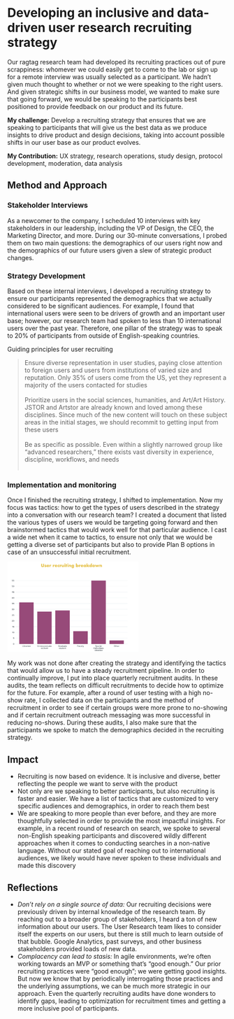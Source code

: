 # Developing an inclusive and data-driven user research recruiting strategy

Our ragtag research team had developed its recruiting practices out of pure scrappiness: whomever we could easily get to come to the lab or sign up for a remote interview was usually selected as a participant. We hadn’t given much thought to whether or not we were speaking to the right users. And given strategic shifts in our business model, we wanted to make sure that going forward, we would be speaking to the participants best positioned to provide feedback on our product and its future. 

**My challenge:** Develop a recruiting strategy that ensures that we are speaking to participants that will give us the best data as we produce insights to drive product and design decisions, taking into account possible shifts in our user base as our product evolves.

**My Contribution:** UX strategy, research operations, study design, protocol development, moderation, data analysis


## Method and Approach

### Stakeholder Interviews

As a newcomer to the company, I scheduled 10 interviews with key stakeholders in our leadership, including the VP of Design, the CEO, the Marketing Director, and more. During our 30-minute conversations, I probed them on two main questions: the demographics of our users right now and the demographics of our future users given a slew of strategic product changes. 

### Strategy Development

Based on these internal interviews, I developed a recruiting strategy to ensure our participants represented the demographics that we actually considered to be significant audiences. For example, I found that international users were seen to be drivers of growth and an important user base; however, our research team had spoken to less than 10 international users over the past year. Therefore, one pillar of the strategy was to speak to 20% of participants from outside of English-speaking countries. 

Guiding principles for user recruiting
> Ensure diverse representation in user studies, paying close attention to foreign users and users from institutions of varied size and reputation. Only 35% of users come from the US, yet they represent a majority of the users contacted for studies 
<br> <br>
> Prioritize users in the social sciences, humanities, and Art/Art History. JSTOR and Artstor are already known and loved among these disciplines. Since much of the new content will touch on these subject areas in the initial stages, we should recommit to getting input from these users
<br> <br>
> Be as specific as possible. Even within a slightly narrowed group like “advanced researchers,” there exists vast diversity in experience, discipline, workflows, and needs 
<br> <br>

### Implementation and monitoring

Once I finished the recruiting strategy, I shifted to implementation. Now my focus was tactics: how to get the types of users described in the strategy into a conversation with our research team? I created a document that listed the various types of users we would be targeting going forward and then brainstormed tactics that would work well for that particular audience. I cast a wide net when it came to tactics, to ensure not only that we would be getting a diverse set of participants but also to provide Plan B options in case of an unsuccessful initial recruitment. 

<img src="/images/Screen Shot 2020-06-28 at 8.29.42 AM.png" width="300">

My work was not done after creating the strategy and identifying the tactics that would allow us to have a steady recruitment pipeline. In order to continually improve, I put into place quarterly recruitment audits. In these audits, the team reflects on difficult recruitments to decide how to optimize for the future. For example, after a round of user testing with a high no-show rate, I collected data on the participants and the method of recruitment in order to see if certain groups were more prone to no-showing and if certain recruitment outreach messaging was more successful in reducing no-shows. During these audits, I also make sure that the participants we spoke to match the demographics decided in the recruiting strategy. 

## Impact

* Recruiting is now based on evidence. It is inclusive and diverse, better reflecting the people we want to serve with the product
* Not only are we speaking to better participants, but also recruiting is faster and easier. We have a list of tactics that are customized to very specific audiences and demographics, in order to reach them best
* We are speaking to more people than ever before, and they are more thoughtfully selected in order to provide the most impactful insights. For example, in a recent round of research on search, we spoke to several non-English speaking participants and discovered wildly different approaches when it comes to conducting searches in a non-native language. Without our stated goal of reaching out to international audiences, we likely would have never spoken to these individuals and made this discovery

## Reflections

* *Don’t rely on a single source of data:* Our recruiting decisions were previously driven by internal knowledge of the research team. By reaching out to a broader group of stakeholders, I heard a ton of new information about our users. The User Research team likes to consider itself the experts on our users, but there is still much to learn outside of that bubble. Google Analytics, past surveys, and other business stakeholders provided loads of new data.
* *Complacency can lead to stasis:* In agile environments, we’re often working towards an MVP or something that’s “good enough.” Our prior recruiting practices were “good enough”; we were getting good insights. But now we know that by periodically interrogating those practices and the underlying assumptions, we can be much more strategic in our approach. Even the quarterly recruiting audits have done wonders to identify gaps, leading to optimization for recruitment times and getting a more inclusive pool of participants.
